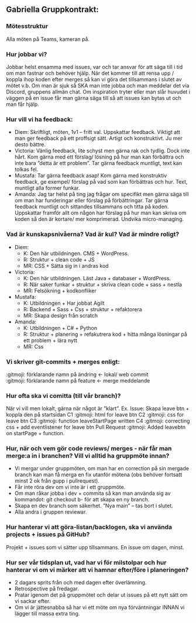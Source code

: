 ## Gabriella Gruppkontrakt:

### Mötesstruktur

Alla möten på Teams, kameran på.

### Hur jobbar vi?

Jobbar helst ensamma med issues, var och tar ansvar för att säga till i tid om man fastnar och behöver hjälp. När det kommer till att rensa upp / koppla ihop koden efter merges så kan vi göra det tillsammans i slutet av mötet v.b.
Om man är sjuk så SKA man inte jobba och man meddelar det via Discord, gruppens allmän chat. Om inspiration tryter eller man slår huvudet i väggen på en issue får man gärna säga till så att issues kan bytas ut och man får hjälp.

### Hur vill vi ha feedback:

- Diem: Skriftligt, möten, 1v1 – fritt val. Uppskattar feedback. Viktigt att man ger feedback på ett proffsigt sätt. Artigt och konstruktivt. Ju mer desto bättre.
- Victoria: Vänlig feedback, lite schyst men gärna rak och tydlig. Dock inte hårt. Kom gärna med ett förslag/ lösning på hur man kan förbättra och inte bara ”detta är ett problem”. Tar gärna feedback muntligt, text kan tolkas fel.
- Mustafa: Tar gärna feedback asap! Kom gärna med konstruktiv feedback, ge exempel/ förslag på vad som kan förbättras och hur. Text, muntligt alla former funkar.
- Amanda: Jag tar helst på ting jag frågar om specifikt men gärna säga till om man har funderingar eller förslag på förbättringar. Tar gärna feedback muntligt och sittandes tillsammans och titta på koden. Uppskattar framför allt om någon har förslag på hur man kan skriva om koden så den är kortare/ mer komprimerad. Undvika micro-managing.

### Vad är kunskapsnivåerna? Vad är kul? Vad är mindre roligt?

- Diem:
  - K: Den här utbildningen. CMS + WordPress.
  - R: Struktur + clean code + JS
  - MR: CSS + Sätta sig in i andras kod
- Victoria:
  - K: Den här utbildningen. Läst Java + databaser + WordPress.
  - R: När saker funkar + struktur + skriva clean code + sass + nestla
  - MR: Felsökning + kodkonfliker
- Mustafa:
  - K: Utbildningen + Har jobbat Agilt
  - R: Backend + Sass + Css + struktur + refaktorera
  - MR: Skapa design från scratch
- Amanda:
  - K: Utbildningen + C# + Python
  - R: Struktur + planering + refakutrera kod + hitta många lösningar på ett problem + lära nytt
  - MR: Css

### Vi skriver git-commits + merges enligt:

:gitmoji: förklarande namn på ändring <- lokal/ web commit  
:gitmoji: förklarande namn på feature <- merge meddelande

### Hur ofta ska vi comitta (till vår branch)?

När vi vill men lokalt, gärna när något är ”klart”. Ex. Issue: Skapa leave btn + koppla den på startsidan
C1 :gitmoji: html for leave btn
C2 :gitmoji: css for leave btn
C3 :gitmoji: function leaveStartPage written
C4 :gitmoji: correcting css + add eventlistener for leave btn
Pull Request :gitmoji: Added leavebtn on startPage + function.

### Hur, när och vem gör code reviews/ merges - när får man merge:a in i branchen? Vill vi alltid ha gruppmöte innan?

- Vi mergar under gruppmöten, om man har en correction på sin mergade branch kan man få merga en fix utanför mötena (obs behöver fortsatt minst 2 ok från gupp i pullrequest).
- Får inte röra dev om vi inte är i ett gruppmöte.
- Om man råkar jobba i dev + commita så kan man använda sig av kommandot:
  git checkout b- <branchname> för att skapa en ny branch.
- Skapa en dev branch som säkerhet. ”Nya main” – tas bort i slutet.
- Alla andra i gruppen reviewar.

### Hur hanterar vi att göra-listan/backlogen, ska vi använda projects + issues på GitHub?

Projekt + issues som vi sätter upp tillsammans. En issue om dagen, minst.

### Hur ser vår tidsplan ut, vad har vi för milstolpar och hur hanterar vi om vi märker att vi hamnar efter/före i planeringen?

- 2 dagars sprits från och med dagen efter överlämning.
- Retrospective på fredagar.
- Pratar igenom det på gruppmötet och delar ut issues på ett nytt sätt om vi sackar efter.
- Om vi är jättesnabba så har vi ett möte om nya förväntningar INNAN vi lägger till massa extra ting.
